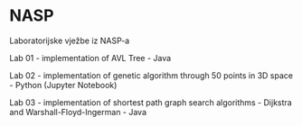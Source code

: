 # NASP
Laboratorijske vježbe iz NASP-a

Lab 01 - implementation of AVL Tree - Java

Lab 02 - implementation of genetic algorithm through 50 points in 3D space - Python (Jupyter Notebook)

Lab 03 - implementation of shortest path graph search algorithms - Dijkstra and Warshall-Floyd-Ingerman - Java